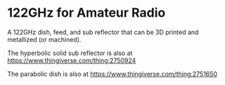 # 122GHz for Amateur Radio
A 122GHz dish, feed, and sub reflector that can be 3D printed and metallized (or machined). 

The hyperbolic solid sub reflector is also at https://www.thingiverse.com/thing:2750924

The parabolic dish is also at https://www.thingiverse.com/thing:2751650
